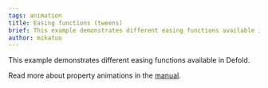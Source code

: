 ```yaml
---
tags: animation
title: Easing functions (tweens)
brief: This example demonstrates different easing functions available in Defold.
author: mikatuo
---
```


This example demonstrates different easing functions available in Defold.

Read more about property animations in the [manual](https://defold.com/manuals/property-animation/).